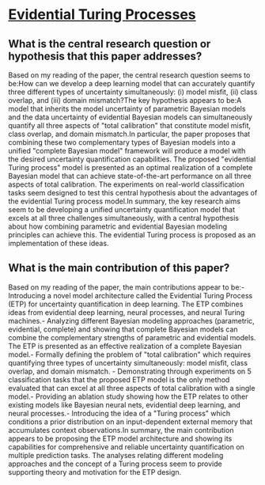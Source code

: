 # [Evidential Turing Processes](https://arxiv.org/abs/2106.01216v3)

## What is the central research question or hypothesis that this paper addresses?

Based on my reading of the paper, the central research question seems to be:How can we develop a deep learning model that can accurately quantify three different types of uncertainty simultaneously: (i) model misfit, (ii) class overlap, and (iii) domain mismatch?The key hypothesis appears to be:A model that inherits the model uncertainty of parametric Bayesian models and the data uncertainty of evidential Bayesian models can simultaneously quantify all three aspects of "total calibration" that constitute model misfit, class overlap, and domain mismatch.In particular, the paper proposes that combining these two complementary types of Bayesian models into a unified "complete Bayesian model" framework will produce a model with the desired uncertainty quantification capabilities. The proposed "evidential Turing process" model is presented as an optimal realization of a complete Bayesian model that can achieve state-of-the-art performance on all three aspects of total calibration. The experiments on real-world classification tasks seem designed to test this central hypothesis about the advantages of the evidential Turing process model.In summary, the key research aims seem to be developing a unified uncertainty quantification model that excels at all three challenges simultaneously, with a central hypothesis about how combining parametric and evidential Bayesian modeling principles can achieve this. The evidential Turing process is proposed as an implementation of these ideas.


## What is the main contribution of this paper?

Based on my reading of the paper, the main contributions appear to be:- Introducing a novel model architecture called the Evidential Turing Process (ETP) for uncertainty quantification in deep learning. The ETP combines ideas from evidential deep learning, neural processes, and neural Turing machines.- Analyzing different Bayesian modeling approaches (parametric, evidential, complete) and showing that complete Bayesian models can combine the complementary strengths of parametric and evidential models. The ETP is presented as an effective realization of a complete Bayesian model.- Formally defining the problem of "total calibration" which requires quantifying three types of uncertainty simultaneously: model misfit, class overlap, and domain mismatch. - Demonstrating through experiments on 5 classification tasks that the proposed ETP model is the only method evaluated that can excel at all three aspects of total calibration with a single model.- Providing an ablation study showing how the ETP relates to other existing models like Bayesian neural nets, evidential deep learning, and neural processes.- Introducing the idea of a "Turing process" which conditions a prior distribution on an input-dependent external memory that accumulates context observations.In summary, the main contribution appears to be proposing the ETP model architecture and showing its capabilities for comprehensive and reliable uncertainty quantification on multiple prediction tasks. The analyses relating different modeling approaches and the concept of a Turing process seem to provide supporting theory and motivation for the ETP design.
